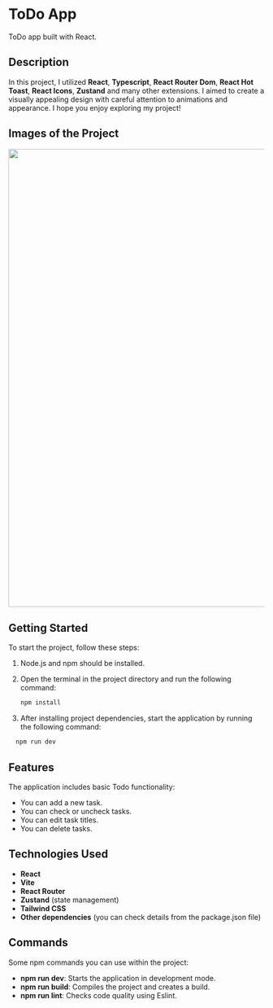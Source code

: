 # ToDo App

ToDo app built with React.

## Description

In this project, I utilized **React**, **Typescript**, **React Router Dom**, **React Hot Toast**, **React Icons**, **Zustand** and many other extensions. I aimed to create a visually appealing design with careful attention to animations and appearance. I hope you enjoy exploring my project!

## Images of the Project

<div align="center">
    <img width="900" src = 'https://github.com/mucahittasan/ReactNative-Todo/assets/88967412/25133f65-853e-4788-8cc0-729345293440' />
</div>

## Getting Started

To start the project, follow these steps:

1. Node.js and npm should be installed.
2. Open the terminal in the project directory and run the following command:

   ```bash
   npm install

   ```

3. After installing project dependencies, start the application by running the following command:

```bash
  npm run dev
```

## Features

The application includes basic Todo functionality:

- You can add a new task.
- You can check or uncheck tasks.
- You can edit task titles.
- You can delete tasks.

## Technologies Used

- **React**
- **Vite**
- **React Router**
- **Zustand** (state management)
- **Tailwind CSS**
- **Other dependencies** (you can check details from the package.json file)

## Commands

Some npm commands you can use within the project:

- **npm run dev**: Starts the application in development mode.
- **npm run build**: Compiles the project and creates a build.
- **npm run lint**: Checks code quality using Eslint.
